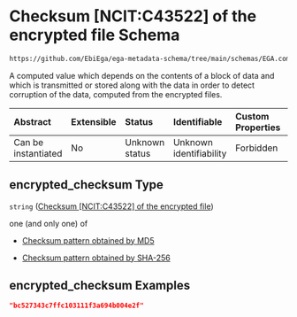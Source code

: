# Checksum \[NCIT:C43522] of the encrypted file Schema

```txt
https://github.com/EbiEga/ega-metadata-schema/tree/main/schemas/EGA.common-definitions.json#/definitions/file_object/properties/encrypted_checksum
```

A computed value which depends on the contents of a block of data and which is transmitted or stored along with the data in order to detect corruption of the data, computed from the encrypted files.

| Abstract            | Extensible | Status         | Identifiable            | Custom Properties | Additional Properties | Access Restrictions | Defined In                                                                                |
| :------------------ | :--------- | :------------- | :---------------------- | :---------------- | :-------------------- | :------------------ | :---------------------------------------------------------------------------------------- |
| Can be instantiated | No         | Unknown status | Unknown identifiability | Forbidden         | Allowed               | none                | [EGA.common-definitions.json*](../out/EGA.common-definitions.json "open original schema") |

## encrypted_checksum Type

`string` ([Checksum \[NCIT:C43522\] of the encrypted file](ega-4-definitions-ega-file-object-properties-checksum-ncitc43522-of-the-encrypted-file.md))

one (and only one) of

*   [Checksum pattern obtained by MD5](ega-4-definitions-ega-file-object-properties-checksum-ncitc43522-of-the-encrypted-file-oneof-checksum-pattern-obtained-by-md5.md "check type definition")

*   [Checksum pattern obtained by SHA-256](ega-4-definitions-ega-file-object-properties-checksum-ncitc43522-of-the-encrypted-file-oneof-checksum-pattern-obtained-by-sha-256.md "check type definition")

## encrypted_checksum Examples

```json
"bc527343c7ffc103111f3a694b004e2f"
```
